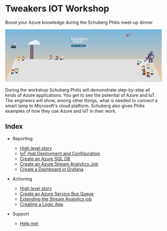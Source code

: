 # Tweakers IOT Workshop

Boost your Azure knowledge during the Schuberg Philis meet-up dinner

![Schubergphilis Tweakers workshop](tweakers.png)

During the workshop Schuberg Philis will demonstrate step-by-step all kinds of Azure applications. You get to see the potential of Azure and IoT. The engineers will show, among other things, what is needed to connect a smart lamp to Microsoft's cloud platform. Schuberg also gives Philis examples of how they use Azure and IoT in their work.

## Index
* Reporting
  * [High level story](/0_high_level_story.md)
  * [IoT Hub Deployment and Configuration](/1_iothub.md)
  * [Create an Azure SQL DB](/2_sql_database.md)
  * [Create an Azure Stream Analytics Job](/3_azure_stream_analytics.md)
  * [Create a Dashboard in Grafana](/4_grafana.md)
* Actioning
  * [High level story](/0_high_level_story.md)
  * [Create an Azure Service Bus Queue](/5_create_servicebus_queue.md)
  * [Extending the Stream Analytics job](/6_extend_stream_analytics_job.md)
  * [Creating a Logic App](/7_create_logic_app.md)

* Support
  * [Help me!](/support.md)
